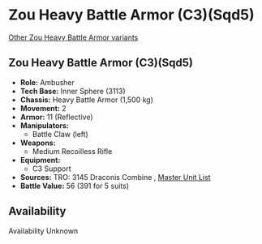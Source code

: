 # Zou Heavy Battle Armor (C3)(Sqd5) 

[Other Zou Heavy Battle Armor variants](../zou_heavy_battle_armor.md) 

## Zou Heavy Battle Armor (C3)(Sqd5) 

- **Role:** Ambusher 
- **Tech Base:** Inner Sphere (3113) 
- **Chassis:** Heavy Battle Armor (1,500 kg) 
- **Movement:** 2 
- **Armor:** 11 (Reflective) 
- **Manipulators:** 
  - Battle Claw (left) 
- **Weapons:** 
  - Medium Recoilless Rifle 
- **Equipment:** 
  - C3 Support 
- **Sources:** TRO: 3145 Draconis Combine , [Master Unit List](http://masterunitlist.info/Unit/Details/8742) 
- **Battle Value:** 56 (391 for 5 suits) 

## Availability 

Availability Unknown 

